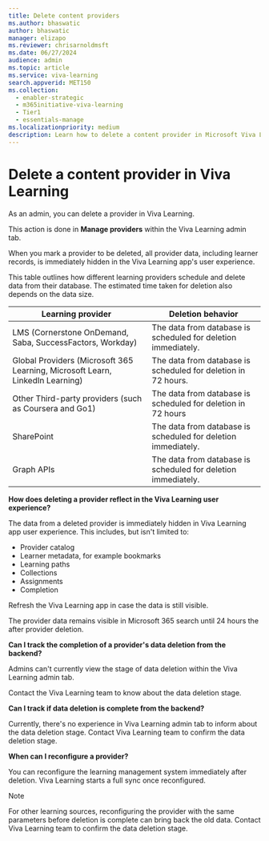 ```yaml
---
title: Delete content providers
ms.author: bhaswatic
author: bhaswatic
manager: elizapo
ms.reviewer: chrisarnoldmsft
ms.date: 06/27/2024
audience: admin
ms.topic: article
ms.service: viva-learning
search.appverid: MET150
ms.collection:
  - enabler-strategic
  - m365initiative-viva-learning
  - Tier1
  - essentials-manage
ms.localizationpriority: medium
description: Learn how to delete a content provider in Microsoft Viva Learning.
---
```


# Delete a content provider in Viva Learning

As an admin, you can delete a provider in Viva Learning. 

This action is done in **Manage providers** within the Viva Learning admin tab.  

When you mark a provider to be deleted, all provider data, including learner records, is immediately hidden in the Viva Learning app's user experience.

This table outlines how different learning providers schedule and delete data from their database. 
The estimated time taken for deletion also depends on the data size.  

| Learning provider    | Deletion behavior   |
|---|---|
| LMS (Cornerstone OnDemand, Saba, SuccessFactors, Workday)    | The data from database is scheduled for deletion immediately.   |
| Global Providers (Microsoft 365 Learning, Microsoft Learn, LinkedIn Learning)  | The data from database is scheduled for deletion in 72 hours.   |
| Other Third-party providers (such as Coursera and Go1)   | The data from database is scheduled for deletion in 72 hours   |
| SharePoint  | The data from database is scheduled for deletion immediately.   |
| Graph APIs   | The data from database is scheduled for deletion immediately.   |

**How does deleting a provider reflect in the Viva Learning user experience?**

The data from a deleted provider is immediately hidden in Viva Learning app user experience. This includes, but isn't limited to:
- Provider catalog
- Learner metadata, for example bookmarks
- Learning paths
- Collections
- Assignments
- Completion

Refresh the Viva Learning app in case the data is still visible.

The provider data remains visible in Microsoft 365 search until 24 hours the after provider deletion.

**Can I track the completion of a provider's data deletion from the backend?**

Admins can't currently view the stage of data deletion within the Viva Learning admin tab.

Contact the Viva Learning team to know about the data deletion stage. 

**Can I track if data deletion is complete from the backend?**

Currently, there's no experience in Viva Learning admin tab to inform about the data deletion stage. Contact Viva Learning team to confirm the data deletion stage.  

**When can I reconfigure a provider?**

You can reconfigure the learning management system immediately after deletion. Viva Learning starts a full sync once reconfigured.
  
> [!NOTE]
> For other learning sources, reconfiguring the provider with the same parameters before deletion is complete can bring back the old data. Contact Viva Learning team to confirm the data deletion stage.
